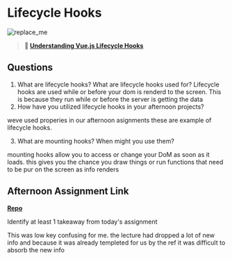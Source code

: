 # Lifecycle Hooks

![replace_me](https://codeworks.blob.core.windows.net/public/assets/img/illustrations/placeholder.svg)

> **📖 [Understanding Vue.js Lifecycle Hooks](https://codeworksacademy.com/fs-student-guide/resources/wk6/03-Vue-Lifecycle-Hooks)**

## Questions

1. What are lifecycle hooks? What are lifecycle hooks used for?
Lifecycle hooks are used while or before your dom is renderd to the screen. This is because they run while or before the server is getting the data
2. How have you utilized lifecycle hooks in your afternoon projects?

weve used properies in our afternoon asignments these are example of lifecycle hooks.

3. What are mounting hooks? When might you use them?

mounting hooks allow you to access or change your DoM as soon as it loads. this gives you the chance you draw things or run functions that need to be pur on the screen as info renders

## Afternoon Assignment Link

**[Repo](https://github.com/Tmontandon/fall22-gregslist-vue)**

Identify at least 1 takeaway from today's assignment

This was low key confusing for me. the lecture had dropped a lot of new info and because it was already templeted for us by the ref it was difficult to absorb the new info